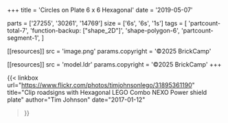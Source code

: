 +++
title = 'Circles on Plate 6 x 6 Hexagonal'
date  = '2019-05-07'

parts = ['27255', '30261', '14769']
size  = ['6s', '6s', '1s']
tags  = [
  'partcount-total-7',
  'function-backup: ["shape_2D"]',
  'shape-polygon-6',
  'partcount-segment-1',
]

[[resources]]
src              = 'image.png'
params.copyright = '©2025 BrickCamp'

[[resources]]
src              = 'model.ldr'
params.copyright = '©2025 BrickCamp'
+++

{{< linkbox
    url="https://www.flickr.com/photos/timjohnsonlego/31895361190"
    title="Clip roadsigns with Hexagonal LEGO Combo NEXO Power shield plate"
    author="Tim Johnson"
    date="2017-01-12"
>}}
